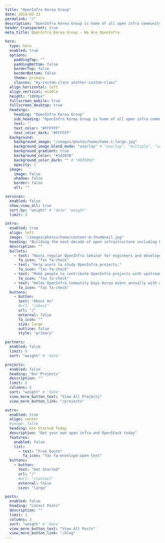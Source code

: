 ```yaml
---
title: "OpenInfra Korea Group"
date: 2019-02-22
permalink: "/"
description: "OpenInfra Korea Group is home of all open infra community including OpenStack."
header_transparent: true
meta_title: OpenInfra Korea Group - We Are OpenInfra

hero:
  type: hero
  enabled: true
  options:
    paddingTop: ""
    paddingBottom: false
    borderTop: false
    borderBottom: false
    theme: primary
    classes: "my-custom-class another-custom-class"
  align_horizontal: left
  align_vertical: middle
  height: "1080px"
  fullscreen_mobile: true
  fullscreen_desktop: true
  headings:
    heading: "OpenInfra Korea Group"
    sub_heading: "OpenInfra Korea Group is home of all open infra community including OpenStack"
    text: ''
    text_color: "#FFFFFF"
    text_color_dark: "#FFFFFF"
  background:
    background_image: "/images/photos/home/home-1-large.jpg"
    background_image_blend_mode: "overlay" # "overlay", "multiply", "screen"
    background_gradient: true
    background_color: "#1d2830"
    background_color_dark: "" # "#030202" 
    opacity: 1
  image:
    image: false
    shadow: false
    border: false
    alt: ""

services:
  enabled: false
  show_view_all: true
  sort_by: "weight" # "date" "weight"
  limit: 3

intro:
  enabled: true
  align: left
  image: "/images/photos/home/content-6-thumbnail.jpg"
  heading: "Building the next decade of open infrastructure including OpenStack."
  description: ""
  bullets:
    - text: "Hosts regular OpenInfra seminar for engineers and developers in Korea."
      fa_icon: "fas fa-check"
    - text: "Help users to study OpenInfra projects."
      fa_icon: "fas fa-check"
    - text: "Make people to contribute OpenInfra projects with upstream training."
      fa_icon: "fas fa-check"
    - text: "Holds OpenInfra Community Days Korea event annually with other communities."
      fa_icon: "fas fa-check"
  buttons:
    - button:
      text: "About Us"
      #url: "/about"
      url: "/"
      external: false
      fa_icon: ""
      size: large
      outline: false
      style: "primary"

partners:
  enabled: false
  limit: 5
  sort: "weight" # 'date'

projects:
  enabled: false
  heading: "Our Projects"
  description: ""
  limit: 2
  columns: 2
  sort: "weight" # 'date'
  view_more_button_text: "View All Projects"
  view_more_button_link: "/projects"

outro:
  enabled: true
  align: center
  #image: false
  heading: Get Started Today
  description: "Get your own open infra and OpenStack today"
  features:
    enabled: false
    list:
      - text: "Free Quote"
        fa_icon: "fas fa-envelope-open-text"
  buttons:
    - button:
      text: "Get Started"
      url: "/"
      #url: "/contact"
      external: false
      size: "large"

posts:
  enabled: false
  heading: "Latest Posts"
  description: ""
  limit: 3
  columns: 3
  sort: "weight" # 'date'
  view_more_button_text: "View All Posts"
  view_more_button_link: "/blog"
---
```

